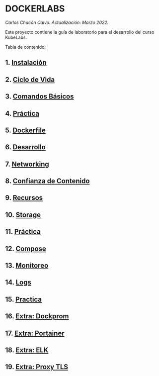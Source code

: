 # DOCKERLABS <!-- omit in TOC -->
*Carlos Chacón Calvo. Actualización: Marzo 2022.*


Este proyecto contiene la guía de laboratorio para el desarrollo del curso KubeLabs. <!-- omit in TOC -->

Tabla de contenido:

## 1. [Instalación](/01%20Instalacion.md)
## 2. [Ciclo de Vida](/02%20Ciclo%20de%20Vida.md)
## 3. [Comandos Básicos](/03%20Comandos.md)
## 4. [Práctica](/04%20Practica.md)
## 5. [Dockerfile](/05%20Dockerfile.md)
## 6. [Desarrollo](/06%20Desarrollando.md)
## 7. [Networking](/07%20Networking.md)
## 8. [Confianza de Contenido](/08%20Confianza.md)
## 9. [Recursos](/09%20Recursos.md)
## 10. [Storage](/10%20Storage.md)
## 11. [Práctica](/11%20Practica.md)
## 12. [Compose](/12%20Compose.md)
## 13. [Monitoreo](/13.%20Monitoreo.md)
## 14. [Logs](/14.%20Dozzle.md)
## 15. [Practica](/15%20Practica.md)
## 16. [Extra: Dockprom](/16.%20Extra.%20Dockprom.md)
## 17. [Extra: Portainer](/17.%20Extra.%20Portainer.md)
## 18. [Extra: ELK](/18.%20Extra.%20ELK.md)
## 19. [Extra: Proxy TLS](/19.%20Extra%20Proxy.md)
